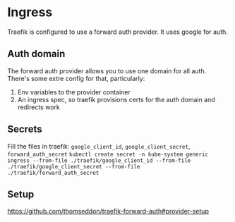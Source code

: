 # Ingress
Traefik is configured to use a forward auth provider. It uses google for auth.

## Auth domain
The forward auth provider allows you to use one domain for all auth. There's some extre config for that, particularly:
1. Env variables to the provider container
1. An ingress spec, so traefik provisions certs for the auth domain and redirects work

## Secrets
Fill the files in traefik: `google_client_id`, `google_client_secret`, `forward_auth_secret`
`kubectl create secret -n kube-system generic ingress --from-file ./traefik/google_client_id --from-file
 ./traefik/google_client_secret --from-file ./traefik/forward_auth_secret`

## Setup
https://github.com/thomseddon/traefik-forward-auth#provider-setup
